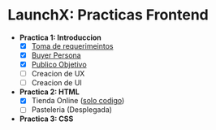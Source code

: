 # LaunchX: Practicas Frontend

 - **Practica 1: Introduccion**
   - [x] [Toma de requerimeintos](https://view.officeapps.live.com/op/view.aspx?src=https%3A%2F%2Fraw.githubusercontent.com%2FLuis-Pedroza%2FLaunchX%2F670dd63910d7dd086ba4b7af3488f5f6fc2f8b4a%2FPractica%25201%253A%2520Abogabot%2FAbogaBot.docx&wdOrigin=BROWSELINK)
   - [x] [Buyer Persona](https://raw.githubusercontent.com/Luis-Pedroza/LaunchX/main/Practica%201%3A%20Abogabot/Buyer%20Persona.jpg)
   - [x] [Publico Objetivo](https://raw.githubusercontent.com/Luis-Pedroza/LaunchX/main/Practica%201%3A%20Abogabot/Publico%20Objetivo.jpg)
   - [ ] Creacion de UX
   - [ ] Creacion de UI
 - **Practica 2: HTML**
   - [x] Tienda Online ([solo codigo](https://github.com/Luis-Pedroza/LaunchX/blob/main/Practica%202:%20HTML/index.html))
   - [ ] Pasteleria (Desplegada)
 - **Practica 3: CSS**

